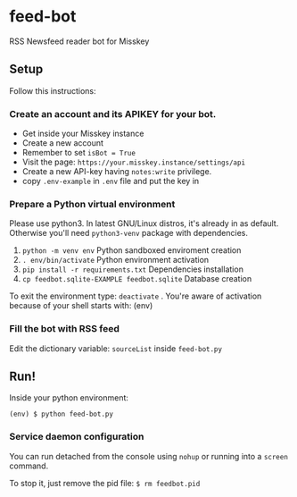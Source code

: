 # feed-bot

RSS Newsfeed reader bot for Misskey

## Setup

Follow this instructions:

### Create an account and its APIKEY for your bot.

- Get inside your Misskey instance
- Create a new account
- Remember to set `isBot = True`
- Visit the page: `https://your.misskey.instance/settings/api`
- Create a new API-key having `notes:write` privilege.
- copy `.env-example` in `.env` file and put the key in

### Prepare a Python virtual environment 

Please use python3. In latest GNU/Linux distros, it's already in as default. Otherwise you'll need `python3-venv` package with dependencies. 

1. `python -m venv env` Python sandboxed enviroment creation
2. `. env/bin/activate` Python environment activation
3. `pip install -r requirements.txt` Dependencies installation
4. `cp feedbot.sqlite-EXAMPLE feedbot.sqlite` Database creation

To exit the environment type: `deactivate` . You're aware of activation because of your shell starts with: (env)

### Fill the bot with RSS feed

Edit the dictionary variable: `sourceList` inside `feed-bot.py`

## Run!

Inside your python environment:

`(env) $ python feed-bot.py`

### Service daemon configuration

You can run detached from the console using `nohup` or running into a `screen` command.

To stop it, just remove the pid file: `$ rm feedbot.pid` 